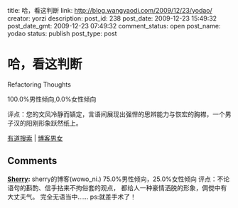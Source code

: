 title: 哈，看这判断
link: http://blog.wangyaodi.com/2009/12/23/yodao/
creator: yorzi
description: 
post_id: 238
post_date: 2009-12-23 15:49:32
post_date_gmt: 2009-12-23 07:49:32
comment_status: open
post_name: yodao
status: publish
post_type: post

# 哈，看这判断

Refactoring Thoughts

100.0%男性倾向,0.0%女性倾向

评点：您的文风冷静而镇定，言语间展现出强悍的思辨能力与恢宏的胸襟，一个男子汉的阳刚形象跃然纸上。

[有道搜索](http://www.youdao.com/) | [博客男女](http://www.youdao.com/blogender/)

## Comments

**[Sherry](#366 "2009-12-25 23:33:17"):** sherry的博客(wowo_ni.) 75.0%男性倾向，25.0%女性倾向 评点：不论语句的斟酌、信手拈来不拘俗套的观点， 都给人一种豪情洒脱的形象，倜傥中有大丈夫气。 完全无语当中...... ps:就差手术了！

